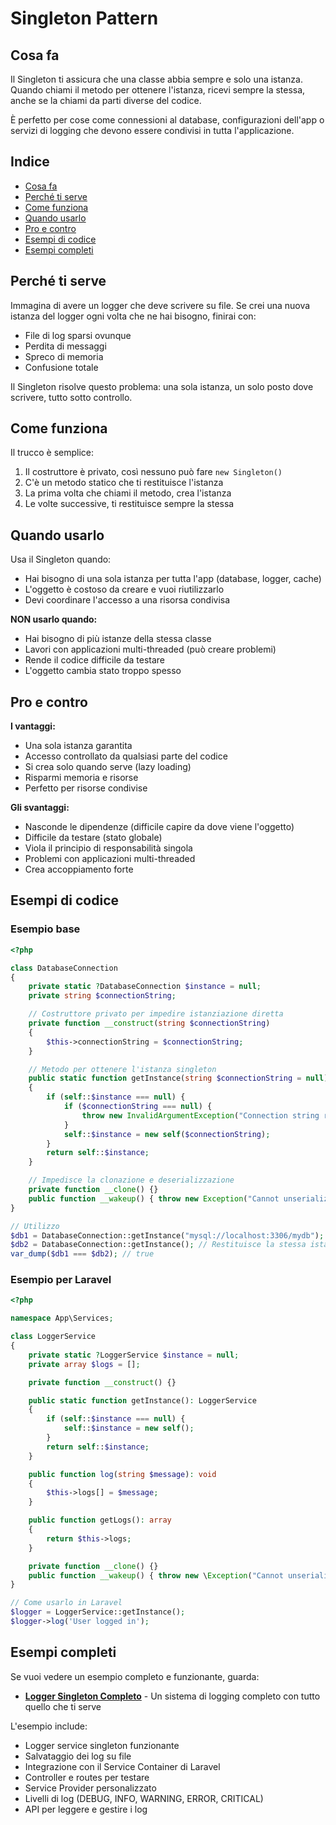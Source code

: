 # Singleton Pattern

## Cosa fa
Il Singleton ti assicura che una classe abbia sempre e solo una istanza. Quando chiami il metodo per ottenere l'istanza, ricevi sempre la stessa, anche se la chiami da parti diverse del codice.

È perfetto per cose come connessioni al database, configurazioni dell'app o servizi di logging che devono essere condivisi in tutta l'applicazione.

## Indice
- [Cosa fa](#cosa-fa)
- [Perché ti serve](#perché-ti-serve)
- [Come funziona](#come-funziona)
- [Quando usarlo](#quando-usarlo)
- [Pro e contro](#pro-e-contro)
- [Esempi di codice](#esempi-di-codice)
- [Esempi completi](#esempi-completi)

## Perché ti serve
Immagina di avere un logger che deve scrivere su file. Se crei una nuova istanza del logger ogni volta che ne hai bisogno, finirai con:
- File di log sparsi ovunque
- Perdita di messaggi
- Spreco di memoria
- Confusione totale

Il Singleton risolve questo problema: una sola istanza, un solo posto dove scrivere, tutto sotto controllo.

## Come funziona
Il trucco è semplice:
1. Il costruttore è privato, così nessuno può fare `new Singleton()`
2. C'è un metodo statico che ti restituisce l'istanza
3. La prima volta che chiami il metodo, crea l'istanza
4. Le volte successive, ti restituisce sempre la stessa


## Quando usarlo
Usa il Singleton quando:
- Hai bisogno di una sola istanza per tutta l'app (database, logger, cache)
- L'oggetto è costoso da creare e vuoi riutilizzarlo
- Devi coordinare l'accesso a una risorsa condivisa

**NON usarlo quando:**
- Hai bisogno di più istanze della stessa classe
- Lavori con applicazioni multi-threaded (può creare problemi)
- Rende il codice difficile da testare
- L'oggetto cambia stato troppo spesso

## Pro e contro
**I vantaggi:**
- Una sola istanza garantita
- Accesso controllato da qualsiasi parte del codice
- Si crea solo quando serve (lazy loading)
- Risparmi memoria e risorse
- Perfetto per risorse condivise

**Gli svantaggi:**
- Nasconde le dipendenze (difficile capire da dove viene l'oggetto)
- Difficile da testare (stato globale)
- Viola il principio di responsabilità singola
- Problemi con applicazioni multi-threaded
- Crea accoppiamento forte

## Esempi di codice

### Esempio base
```php
<?php

class DatabaseConnection
{
    private static ?DatabaseConnection $instance = null;
    private string $connectionString;

    // Costruttore privato per impedire istanziazione diretta
    private function __construct(string $connectionString)
    {
        $this->connectionString = $connectionString;
    }

    // Metodo per ottenere l'istanza singleton
    public static function getInstance(string $connectionString = null): DatabaseConnection
    {
        if (self::$instance === null) {
            if ($connectionString === null) {
                throw new InvalidArgumentException("Connection string required for first initialization");
            }
            self::$instance = new self($connectionString);
        }
        return self::$instance;
    }

    // Impedisce la clonazione e deserializzazione
    private function __clone() {}
    public function __wakeup() { throw new Exception("Cannot unserialize singleton"); }
}

// Utilizzo
$db1 = DatabaseConnection::getInstance("mysql://localhost:3306/mydb");
$db2 = DatabaseConnection::getInstance(); // Restituisce la stessa istanza
var_dump($db1 === $db2); // true
```

### Esempio per Laravel
```php
<?php

namespace App\Services;

class LoggerService
{
    private static ?LoggerService $instance = null;
    private array $logs = [];

    private function __construct() {}

    public static function getInstance(): LoggerService
    {
        if (self::$instance === null) {
            self::$instance = new self();
        }
        return self::$instance;
    }

    public function log(string $message): void
    {
        $this->logs[] = $message;
    }

    public function getLogs(): array
    {
        return $this->logs;
    }

    private function __clone() {}
    public function __wakeup() { throw new \Exception("Cannot unserialize singleton"); }
}

// Come usarlo in Laravel
$logger = LoggerService::getInstance();
$logger->log('User logged in');
```

## Esempi completi

Se vuoi vedere un esempio completo e funzionante, guarda:

- **[Logger Singleton Completo](../../../esempi-completi/01-singleton-logger/)** - Un sistema di logging completo con tutto quello che ti serve

L'esempio include:
- Logger service singleton funzionante
- Salvataggio dei log su file
- Integrazione con il Service Container di Laravel
- Controller e routes per testare
- Service Provider personalizzato
- Livelli di log (DEBUG, INFO, WARNING, ERROR, CRITICAL)
- API per leggere e gestire i log
